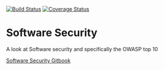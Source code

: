 [![Build Status](https://travis-ci.org/jbelmont/software-security.svg?branch=master)](https://travis-ci.org/jbelmont/software-security)
[![Coverage Status](https://coveralls.io/repos/github/jbelmont/software-security/badge.svg?branch=master)](https://coveralls.io/github/jbelmont/software-security?branch=master)

# Software Security

A look at Software security and specifically the OWASP top 10

[Software Security Gitbook](https://jbelmont.github.io/software-security/)
